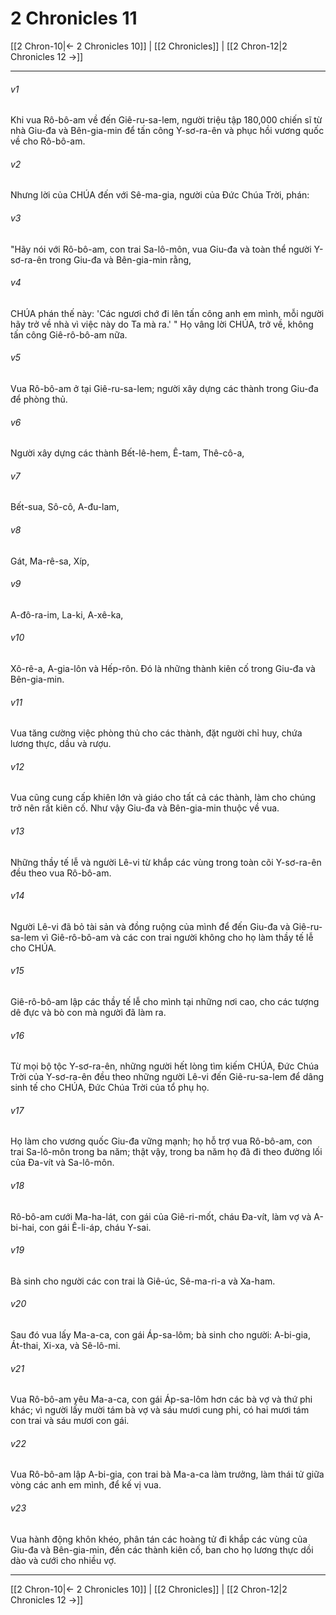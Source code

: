 # 2 Chronicles 11

[[2 Chron-10|← 2 Chronicles 10]] | [[2 Chronicles]] | [[2 Chron-12|2 Chronicles 12 →]]
***



###### v1 
Khi vua Rô-bô-am về đến Giê-ru-sa-lem, người triệu tập 180,000 chiến sĩ từ nhà Giu-đa và Bên-gia-min để tấn công Y-sơ-ra-ên và phục hồi vương quốc về cho Rô-bô-am. 

###### v2 
Nhưng lời của CHÚA đến với Sê-ma-gia, người của Đức Chúa Trời, phán: 

###### v3 
"Hãy nói với Rô-bô-am, con trai Sa-lô-môn, vua Giu-đa và toàn thể người Y-sơ-ra-ên trong Giu-đa và Bên-gia-min rằng, 

###### v4 
CHÚA phán thế này: 'Các ngươi chớ đi lên tấn công anh em mình, mỗi người hãy trở về nhà vì việc này do Ta mà ra.' " Họ vâng lời CHÚA, trở về, không tấn công Giê-rô-bô-am nữa. 

###### v5 
Vua Rô-bô-am ở tại Giê-ru-sa-lem; người xây dựng các thành trong Giu-đa để phòng thủ. 

###### v6 
Người xây dựng các thành Bết-lê-hem, Ê-tam, Thê-cô-a, 

###### v7 
Bết-sua, Sô-cô, A-đu-lam, 

###### v8 
Gát, Ma-rê-sa, Xíp, 

###### v9 
A-đô-ra-im, La-ki, A-xê-ka, 

###### v10 
Xô-rê-a, A-gia-lôn và Hếp-rôn. Đó là những thành kiên cố trong Giu-đa và Bên-gia-min. 

###### v11 
Vua tăng cường việc phòng thủ cho các thành, đặt người chỉ huy, chứa lương thực, dầu và rượu. 

###### v12 
Vua cũng cung cấp khiên lớn và giáo cho tất cả các thành, làm cho chúng trở nên rất kiên cố. Như vậy Giu-đa và Bên-gia-min thuộc về vua. 

###### v13 
Những thầy tế lễ và người Lê-vi từ khắp các vùng trong toàn cõi Y-sơ-ra-ên đều theo vua Rô-bô-am. 

###### v14 
Người Lê-vi đã bỏ tài sản và đồng ruộng của mình để đến Giu-đa và Giê-ru-sa-lem vì Giê-rô-bô-am và các con trai người không cho họ làm thầy tế lễ cho CHÚA. 

###### v15 
Giê-rô-bô-am lập các thầy tế lễ cho mình tại những nơi cao, cho các tượng dê đực và bò con mà người đã làm ra. 

###### v16 
Từ mọi bộ tộc Y-sơ-ra-ên, những người hết lòng tìm kiếm CHÚA, Đức Chúa Trời của Y-sơ-ra-ên đều theo những người Lê-vi đến Giê-ru-sa-lem để dâng sinh tế cho CHÚA, Đức Chúa Trời của tổ phụ họ. 

###### v17 
Họ làm cho vương quốc Giu-đa vững mạnh; họ hỗ trợ vua Rô-bô-am, con trai Sa-lô-môn trong ba năm; thật vậy, trong ba năm họ đã đi theo đường lối của Đa-vít và Sa-lô-môn. 

###### v18 
Rô-bô-am cưới Ma-ha-lát, con gái của Giê-ri-mốt, cháu Đa-vít, làm vợ và A-bi-hai, con gái Ê-li-áp, cháu Y-sai. 

###### v19 
Bà sinh cho người các con trai là Giê-úc, Sê-ma-ri-a và Xa-ham. 

###### v20 
Sau đó vua lấy Ma-a-ca, con gái Áp-sa-lôm; bà sinh cho người: A-bi-gia, Át-thai, Xi-xa, và Sê-lô-mi. 

###### v21 
Vua Rô-bô-am yêu Ma-a-ca, con gái Áp-sa-lôm hơn các bà vợ và thứ phi khác; vì người lấy mười tám bà vợ và sáu mươi cung phi, có hai mươi tám con trai và sáu mươi con gái. 

###### v22 
Vua Rô-bô-am lập A-bi-gia, con trai bà Ma-a-ca làm trưởng, làm thái tử giữa vòng các anh em mình, để kế vị vua. 

###### v23 
Vua hành động khôn khéo, phân tán các hoàng tử đi khắp các vùng của Giu-đa và Bên-gia-min, đến các thành kiên cố, ban cho họ lương thực dồi dào và cưới cho nhiều vợ.

***
[[2 Chron-10|← 2 Chronicles 10]] | [[2 Chronicles]] | [[2 Chron-12|2 Chronicles 12 →]]
